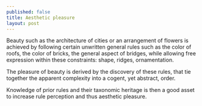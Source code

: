 ```yaml
---
published: false
title: Aesthetic pleasure
layout: post
---
```


Beauty such as the architecture of cities or an arrangement of flowers is achieved by following certain unwritten general rules such as the color of roofs, the color of bricks, the general aspect of bridges, while allowing free expression within these constraints: shape, ridges, ornamentation. 

The pleasure of beauty is derived by the discovery of these rules, that tie together the apparent complexity into a cogent, yet abstract, order. 

Knowledge of prior rules and their taxonomic heritage is then a good asset to increase rule perception and thus aesthetic pleasure. 
